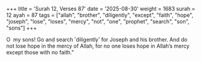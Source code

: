 +++
title = 'Surah 12, Verses 87'
date = '2025-08-30'
weight = 1683
surah = 12
ayah = 87
tags = ["allah", "brother", "diligently", "except", "faith", "hope", "joseph", "lose", "loses", "mercy", "not", "one", "prophet", "search", "son", "sons"]
+++

O  my sons! Go and search ˹diligently˺ for Joseph and his brother. And do not lose hope in the mercy of Allah, for no one loses hope in Allah’s mercy except those with no faith.”
